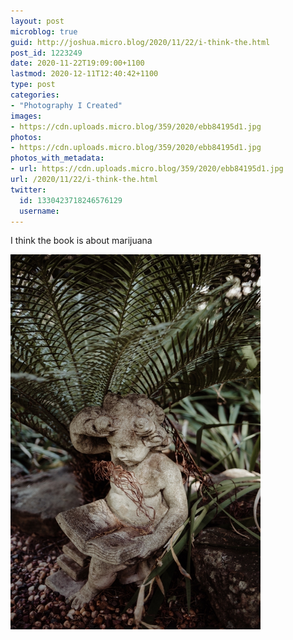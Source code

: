 ```yaml
---
layout: post
microblog: true
guid: http://joshua.micro.blog/2020/11/22/i-think-the.html
post_id: 1223249
date: 2020-11-22T19:09:00+1100
lastmod: 2020-12-11T12:40:42+1100
type: post
categories:
- "Photography I Created"
images:
- https://cdn.uploads.micro.blog/359/2020/ebb84195d1.jpg
photos:
- https://cdn.uploads.micro.blog/359/2020/ebb84195d1.jpg
photos_with_metadata:
- url: https://cdn.uploads.micro.blog/359/2020/ebb84195d1.jpg
url: /2020/11/22/i-think-the.html
twitter:
  id: 1330423718246576129
  username: 
---
```

I think the book is about marijuana

<img src="uploads/2020/ebb84195d1.jpg" width="400" height="600" alt="" />
